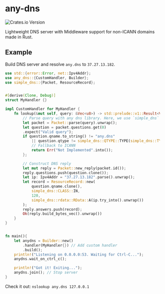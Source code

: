 # any-dns

![Crates.io Version](https://img.shields.io/crates/v/any-dns)


Lightweight DNS server with Middleware support for non-ICANN domains made in Rust.

## Example

Build DNS server and resolve `any.dns` to `37.27.13.182`.


```rust
use std::{error::Error, net::Ipv4Addr};
use any_dns::{CustomHandler, Builder};
use simple_dns::{Packet, ResourceRecord};


#[derive(Clone, Debug)]
struct MyHandler {}

impl CustomHandler for MyHandler {
    fn lookup(&mut self, query: &Vec<u8>) -> std::prelude::v1::Result<Vec<u8>, Box<dyn Error>> {
        // Parse query with any dns library. Here, we use `simple_dns``.
        let packet = Packet::parse(query).unwrap();
        let question = packet.questions.get(0)
        .expect("Valid query");
        if question.qname.to_string() != "any.dns" 
            || question.qtype != simple_dns::QTYPE::TYPE(simple_dns::TYPE::A) {
            // Fallback to ICANN
            return Err("Not Implemented".into());
        };

        // Construct DNS reply
        let mut reply = Packet::new_reply(packet.id());
        reply.questions.push(question.clone());
        let ip: Ipv4Addr = "37.27.13.182".parse().unwrap();
        let record = ResourceRecord::new(
            question.qname.clone(), 
            simple_dns::CLASS::IN, 
            120, 
            simple_dns::rdata::RData::A(ip.try_into().unwrap())
        );
        reply.answers.push(record);
        Ok(reply.build_bytes_vec().unwrap())
    }
}


fn main(){
    let anydns = Builder::new()
        .handler(MyHandler{}) // Add custom handler
        .build();
    println!("Listening on 0.0.0.0:53. Waiting for Ctrl-C...");
    anydns.wait_on_ctrl_c();

    println!("Got it! Exiting...");
    anydns.join(); // Stop server
}
```

Check it out: `nslookup any.dns 127.0.0.1`